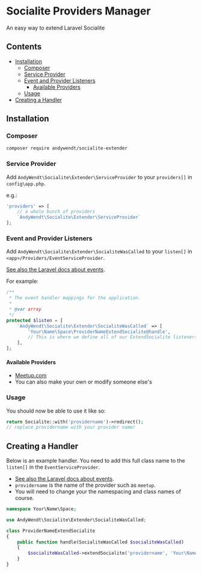 # Socialite Providers Manager
An easy way to extend Laravel Socialite 

<!-- START doctoc generated TOC please keep comment here to allow auto update -->
<!-- DON'T EDIT THIS SECTION, INSTEAD RE-RUN doctoc TO UPDATE -->
## Contents

- [Installation](#installation)
  - [Composer](#composer)
  - [Service Provider](#service-provider)
  - [Event and Provider Listeners](#event-and-provider-listeners)
    - [Available Providers](#available-providers)
  - [Usage](#usage)
- [Creating a Handler](#creating-a-handler)

<!-- END doctoc generated TOC please keep comment here to allow auto update -->


## Installation

### Composer

```bash
composer require andywendt/socialite-extender
```

### Service Provider

Add `AndyWendt\Socialite\Extender\ServiceProvider` to your `providers[]` in `config\app.php`.

e.g.: 

```php
'providers' => [
    // a whole bunch of providers
    `AndyWendt\Socialite\Extender\ServiceProvider`
];
```

### Event and Provider Listeners

Add `AndyWendt\Socialite\Extender\SocialiteWasCalled` to your `listen[]` in `<app>/Providers/EventServiceProvider`.

[See also the Laravel docs about events](http://laravel.com/docs/5.0/events).

For example:
 
```php
/**
 * The event handler mappings for the application.
 *
 * @var array
 */
protected $listen = [
    `AndyWendt\Socialite\Extender\SocialiteWasCalled` => [
        'Your\Name\Space\ProviderNameExtendSocialite@handle', 
        // This is where we define all of our ExtendSocialite listeners (i.e. new providers)
    ],
];
```

#### Available Providers

* [Meetup.com](https://github.com/AndyWendt/Socialite-Meetup)
* You can also make your own or modify someone else's

### Usage

You should now be able to use it like so:

```php
return Socialite::with('providername')->redirect(); 
// replace providername with your provider name!
```


## Creating a Handler

Below is an example handler.  You need to add this full class name to the `listen[]` in the `EventServiceProvider`.

* [See also the Laravel docs about events](http://laravel.com/docs/5.0/events).
* `providername` is the name of the provider such as `meetup`.
* You will need to change your the namespacing and class names of course.  


```php
namespace Your\Name\Space;

use AndyWendt\Socialite\Extender\SocialiteWasCalled;

class ProviderNameExtendSocialite
{
    public function handle(SocialiteWasCalled $socialiteWasCalled)
    {
        $socialiteWasCalled->extendSocialite('providername', 'Your\Name\Space\ProviderName');
    }
}
```
